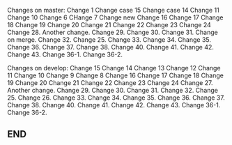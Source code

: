 Changes on master:
Change 1
Change case 15
Change case 14
Change 11
Change 10
Change 6
CHange 7
Change new
Change 16
Change 17
Change 18
Change 19
Change 20
Change 21
Change 22
Change 23
Change 24
Change 28. Another change.
Change 29.
Change 30.
Change 31. Change on merge.
Change 32.
Change 25.
Change 33.
Change 34.
Change 35.
Change 36.
Change 37.
Change 38.
Change 40.
Change 41.
Change 42.
Change 43.
Change 36-1.
Change 36-2.

Changes on develop:
Change 15
Change 14
Change 13
Change 12
Change 11
Change 10
Change 9
Change 8
Change 16
Change 17
Change 18
Change 19
Change 20
Change 21
Change 22
Change 23
Change 24
Change 27. Another change.
Change 29.
Change 30.
Change 31.
Change 32.
Change 25.
Change 26.
Change 33.
Change 34.
Change 35.
Change 36.
Change 37.
Change 38.
Change 40.
Change 41.
Change 42.
Change 43.
Change 36-1.
Change 36-2.

## END ##
